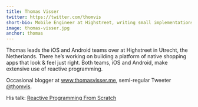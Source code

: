 ```yaml
---
title: Thomas Visser
twitter: https://twitter.com/thomvis
short-bio: Mobile Engineer at Highstreet, writing small implementations of big ideas
image: thomas-visser.jpg
anchor: thomas
---
```


<p>Thomas leads the iOS and Android teams over at Highstreet in Utrecht, the Netherlands. There he’s working on building a platform of native shopping apps that look & feel just right. Both teams, iOS and Android, make extensive use of reactive programming.</p>

<p>Occasional blogger at <a href="http://www.thomasvisser.me" target="_blank">www.thomasvisser.me</a>, semi-regular Tweeter <a href="https://twitter.com/thomvis" target="_blank">@thomvis</a>.</p>
<p>His talk: <a href="http://cfp.uikonf.com/proposals/54" target="_blank">Reactive Programming From Scratch</a></p>